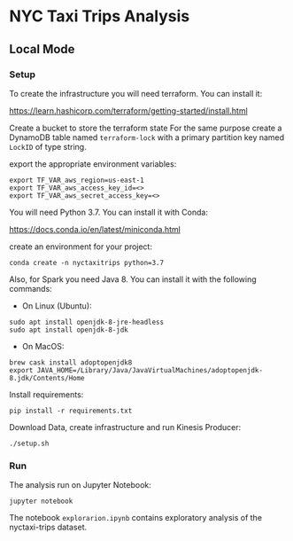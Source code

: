 # NYC Taxi Trips Analysis

## Local Mode
### Setup

To create the infrastructure you will need terraform. You can install it:

https://learn.hashicorp.com/terraform/getting-started/install.html

Create a bucket to store the terraform state
For the same purpose create a DynamoDB table named `terraform-lock` with a primary partition key named `LockID` 
of type string.

export the appropriate environment variables:

`export TF_VAR_aws_region=us-east-1`\
`export TF_VAR_aws_access_key_id=<>`\
`export TF_VAR_aws_secret_access_key=<>`

You will need Python 3.7. You can install it with Conda:

https://docs.conda.io/en/latest/miniconda.html

create an environment for your project:

`conda create -n nyctaxitrips python=3.7`

Also, for Spark you need Java 8. You can install it with the following commands:

- On Linux (Ubuntu):

`sudo apt install openjdk-8-jre-headless`\
`sudo apt install openjdk-8-jdk`

- On MacOS:

`brew cask install adoptopenjdk8`\
`export JAVA_HOME=/Library/Java/JavaVirtualMachines/adoptopenjdk-8.jdk/Contents/Home`

Install requirements: 

`pip install -r requirements.txt`


Download Data, create infrastructure and run Kinesis Producer:

`./setup.sh`

### Run

The analysis run on Jupyter Notebook:

`jupyter notebook`

The notebook `explorarion.ipynb` contains exploratory analysis of the nyctaxi-trips dataset.
